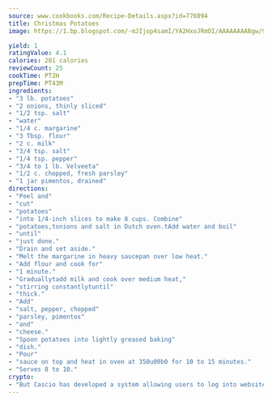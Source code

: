 ```yaml
---
source: www.cookbooks.com/Recipe-Details.aspx?id=776094
title: Christmas Potatoes
image: https://1.bp.blogspot.com/-mJIjop4samI/YA2HxoJRmOI/AAAAAAAABgw/9Q6cN5purxQQ0M3111-VxRXtHYk4x987wCLcBGAsYHQ/s320/19.png

yield: 1
ratingValue: 4.1
calories: 281 calories
reviewCount: 25
cookTime: PT2H
prepTime: PT43M
ingredients:
- "3 lb. potatoes"
- "2 onions, thinly sliced"
- "1/2 tsp. salt"
- "water"
- "1/4 c. margarine"
- "3 Tbsp. flour"
- "2 c. milk"
- "3/4 tsp. salt"
- "1/4 tsp. pepper"
- "3/4 to 1 lb. Velveeta"
- "1/2 c. chopped, fresh parsley"
- "1 jar pimentos, drained"
directions:
- "Peel and"
- "cut"
- "potatoes"
- "into 1/4-inch slices to make 8 cups. Combine"
- "potatoes,tonions and salt in Dutch oven.tAdd water and boil"
- "until"
- "just done."
- "Drain and set aside."
- "Melt the margarine in heavy saucepan over low heat."
- "Add flour and cook for"
- "1 minute."
- "Graduallytadd milk and cook over medium heat,"
- "stirring constantlytuntil"
- "thick."
- "Add"
- "salt, pepper, chopped"
- "parsley, pimentos"
- "and"
- "cheese."
- "Spoon potatoes into lightly greased baking"
- "dish."
- "Pour"
- "sauce on top and heat in oven at 350u00b0 for 10 to 15 minutes."
- "Serves 8 to 10."
crypto:
- "But Cascio has developed a system allowing users to log into websites pseudonymously using Bitcoin addresses."
---
```

